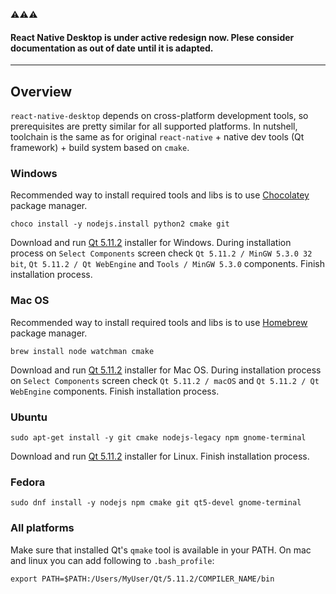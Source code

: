 :warning::warning::warning:
#### React Native Desktop is under active redesign now. Plese consider documentation as out of date until it is adapted.

---
## Overview

`react-native-desktop` depends on cross-platform development tools, so prerequisites are pretty similar for all supported platforms. In nutshell, toolchain is the same as for original `react-native` + native dev tools (Qt framework) + build system based on `cmake`.

### Windows

Recommended way to install required tools and libs is to use [Chocolatey](https://chocolatey.org/) package manager.

```
choco install -y nodejs.install python2 cmake git
```

Download and run [Qt 5.11.2](https://download.qt.io/archive/qt/5.11/5.11.2/qt-opensource-windows-x86-5.11.2.exe) installer for Windows. During installation process on `Select Components` screen check `Qt 5.11.2 / MinGW 5.3.0 32 bit`, `Qt 5.11.2 / Qt WebEngine` and `Tools / MinGW 5.3.0` components. Finish installation process.

### Mac OS

Recommended way to install required tools and libs is to use [Homebrew](https://brew.sh/) package manager.

```
brew install node watchman cmake
```

Download and run [Qt 5.11.2](https://download.qt.io/archive/qt/5.11/5.11.2/qt-opensource-mac-x64-5.11.2.dmg) installer for Mac OS. During installation process on `Select Components` screen check `Qt 5.11.2 / macOS` and `Qt 5.11.2 / Qt WebEngine` components. Finish installation process.

### Ubuntu

```
sudo apt-get install -y git cmake nodejs-legacy npm gnome-terminal
```

Download and run [Qt 5.11.2](https://download.qt.io/archive/qt/5.11/5.11.2/qt-opensource-linux-x64-5.11.2.run) installer for Linux. Finish installation process.

### Fedora

```
sudo dnf install -y nodejs npm cmake git qt5-devel gnome-terminal
```

### All platforms

Make sure that installed Qt's `qmake` tool is available in your PATH.
On mac and linux you can add following to `.bash_profile`:

`export PATH=$PATH:/Users/MyUser/Qt/5.11.2/COMPILER_NAME/bin`
